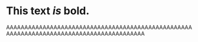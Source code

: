 # This text _is_ **bold**.
AAAAAAAAAAAAAAAAAAAAAAAAAAAAAAAAAAAAAAAAAAAAAAAAAAAAAAAAAAAAAAAAAAAAAAAAAAAAAAAAAAAAAAAAA
